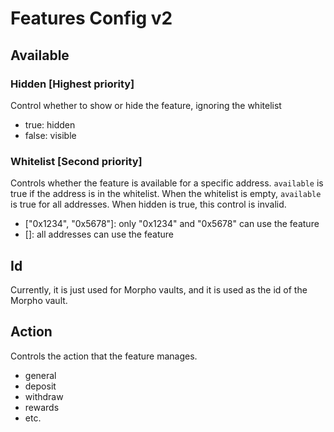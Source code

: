 # Features Config v2

## Available

### Hidden [Highest priority]
Control whether to show or hide the feature, ignoring the whitelist
- true: hidden
- false: visible

### Whitelist [Second priority]
Controls whether the feature is available for a specific address. `available` is true if the address is in the whitelist. When the whitelist is empty, `available` is true for all addresses. When hidden is true, this control is invalid.
- ["0x1234", "0x5678"]: only "0x1234" and "0x5678" can use the feature
- []: all addresses can use the feature

## Id
Currently, it is just used for Morpho vaults, and it is used as the id of the Morpho vault.

## Action
Controls the action that the feature manages.
- general
- deposit
- withdraw
- rewards
- etc.
